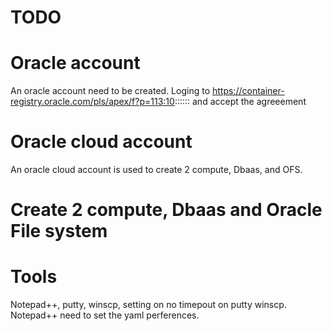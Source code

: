 
# TODO
# Oracle account
An oracle account need to be created. Loging to https://container-registry.oracle.com/pls/apex/f?p=113:10:::::: and accept the agreeement

# Oracle cloud account

An oracle cloud account is used to create 2 compute, Dbaas, and OFS.

# Create 2 compute, Dbaas and Oracle File system

# Tools
Notepad++, putty, winscp, setting on no timepout on putty winscp. Notepad++ need to set the yaml perferences.
